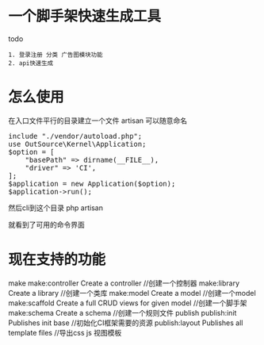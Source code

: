# 一个脚手架快速生成工具

todo

    1. 登录注册 分类 广告图模块功能
    2. api快速生成

# 怎么使用

在入口文件平行的目录建立一个文件 artisan 可以随意命名

<pre>
include "./vendor/autoload.php";
use OutSource\Kernel\Application;
$option = [
    "basePath" => dirname(__FILE__),
    "driver" => 'CI',
];
$application = new Application($option);
$application->run();
</pre>

然后cli到这个目录 php artisan

就看到了可用的命令界面




# 现在支持的功能

 make
  make:controller  Create a controller   //创建一个控制器
  make:library     Create a library      //创建一个类库
  make:model       Create a model        //创建一个model
  make:scaffold    Create a full CRUD views for given model  //创建一个脚手架
  make:schema      Create a schema       //创建一个规则文件
 publish
  publish:init     Publishes init base   //初始化CI框架需要的资源
  publish:layout   Publishes all template files   //导出css js 视图模板
